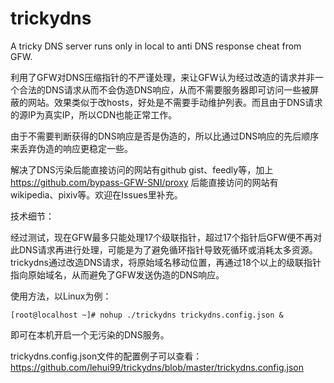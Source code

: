 # trickydns
A tricky DNS server runs only in local to anti DNS response cheat from GFW.

利用了GFW对DNS压缩指针的不严谨处理，来让GFW认为经过改造的请求并非一个合法的DNS请求从而不会伪造DNS响应，从而不需要服务器即可访问一些被屏蔽的网站。效果类似于改hosts，好处是不需要手动维护列表。而且由于DNS请求的源IP为真实IP，所以CDN也能正常工作。

由于不需要判断获得的DNS响应是否是伪造的，所以比通过DNS响应的先后顺序来丢弃伪造的响应更稳定一些。

解决了DNS污染后能直接访问的网站有github gist、feedly等，加上 https://github.com/bypass-GFW-SNI/proxy 后能直接访问的网站有wikipedia、pixiv等。欢迎在Issues里补充。

技术细节：

经过测试，现在GFW最多只能处理17个级联指针，超过17个指针后GFW便不再对此DNS请求再进行处理，可能是为了避免循环指针导致死循环或消耗太多资源。trickydns通过改造DNS请求，将原始域名移动位置，再通过18个以上的级联指针指向原始域名，从而避免了GFW发送伪造的DNS响应。

使用方法，以Linux为例：

`[root@localhost ~]# nohup ./trickydns trickydns.config.json &`

即可在本机开启一个无污染的DNS服务。

trickydns.config.json文件的配置例子可以查看： https://github.com/lehui99/trickydns/blob/master/trickydns.config.json
